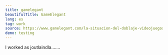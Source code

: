 ```yaml
---
title: gamelegant
beautifulTitle: GameElegant
lang: es
tag: work
source: https://www.gamelegant.com/la-situacion-del-doblaje-videojuegos/
demo: testing
---
```


I worked as joutlaindla.......

